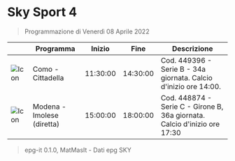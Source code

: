 # Sky Sport 4
> Programmazione di Venerdì 08 Aprile 2022

||Programma|Inizio|Fine|Descrizione|
|---|---|---|---|---|
|![Icon](https://guidatv.sky.it/uuid/caa519c6-13aa-4969-b811-cd40c85587fd/cover?md5ChecksumParam=13dab7abd94a4018f646d3440a58124e)|Como - Cittadella|11:30:00|14:30:00|Cod. 449396 - Serie B - 34a giornata. Calcio d&#039;inizio ore 14:00.
|![Icon](https://guidatv.sky.it/uuid/39e74010-f551-4b02-a83d-45b7131c92cb/cover?md5ChecksumParam=b8e3b38081acf985710963f724f85e2b)|Modena - Imolese (diretta)|15:00:00|18:00:00|Cod. 448874 - Serie C - Girone B, 36a giornata. Calcio d&#039;inizio ore 17:30



 > epg-it 0.1.0, MatMasIt - Dati epg SKY